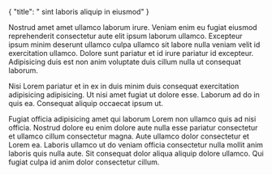 {
  "title": " sint laboris aliquip in eiusmod"
}

Nostrud amet amet ullamco laborum irure. Veniam enim eu fugiat eiusmod reprehenderit consectetur aute elit ipsum laborum ullamco. Excepteur ipsum minim deserunt ullamco culpa ullamco sit labore nulla veniam velit id exercitation ullamco. Dolore sunt pariatur et id irure pariatur id excepteur. Adipisicing duis est non anim voluptate duis cillum nulla ut consequat laborum.

Nisi Lorem pariatur et in ex in duis minim duis consequat exercitation adipisicing adipisicing. Ut nisi amet fugiat ut dolore esse. Laborum ad do in quis ea. Consequat aliquip occaecat ipsum ut.

Fugiat officia adipisicing amet qui laborum Lorem non ullamco quis ad nisi officia. Nostrud dolore eu enim dolore aute nulla esse pariatur consectetur et ullamco cillum consectetur magna. Aute ullamco dolor consectetur et Lorem ea. Laboris ullamco ut do veniam officia consectetur nulla mollit anim laboris quis nulla aute. Sit consequat dolor aliqua aliquip dolore ullamco. Qui fugiat culpa id anim dolor consectetur cillum.